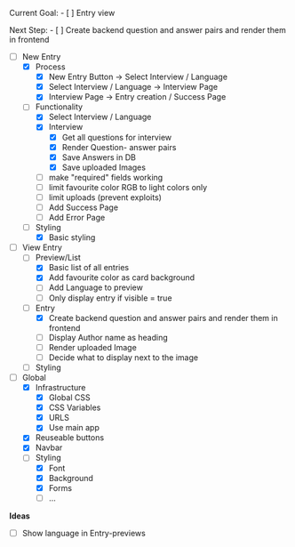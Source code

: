 Current Goal:
    - [ ] Entry view


Next Step:
    - [ ] Create backend question and answer pairs and render them in frontend



- [ ] New Entry
    - [x] Process
        - [x] New Entry Button -> Select Interview / Language
        - [x] Select Interview / Language -> Interview Page
        - [x] Interview Page -> Entry creation / Success Page

    - [ ] Functionality
        - [x] Select Interview / Language
        - [x] Interview
            - [x] Get all questions for interview
            - [x] Render Question- answer pairs
            - [x] Save Answers in DB
            - [x] Save uploaded Images
        - [ ] make "required" fields working
        - [ ] limit favourite color RGB to light colors only
        - [ ] limit uploads (prevent exploits)
        - [ ] Add Success Page
        - [ ] Add Error Page
  
    - [ ] Styling
        - [x] Basic styling

- [ ] View Entry
  - [ ] Preview/List
    - [x] Basic list of all entries
    - [x] Add favourite color as card background
    - [ ] Add Language to preview
    - [ ] Only display entry if visible = true

  - [ ] Entry
    - [x] Create backend question and answer pairs and render them in frontend
    - [ ] Display Author name as heading
    - [ ] Render uploaded Image
    - [ ] Decide what to display next to the image

  - [ ] Styling

- [ ] Global
    - [X] Infrastructure
        - [x] Global CSS
        - [x] CSS Variables
        - [x] URLS
        - [x] Use main app
    - [x] Reuseable buttons
    - [x] Navbar
    - [ ] Styling
        - [x] Font
        - [x] Background
        - [x] Forms
        - [ ] ...

**Ideas**
- [ ] Show language in Entry-previews